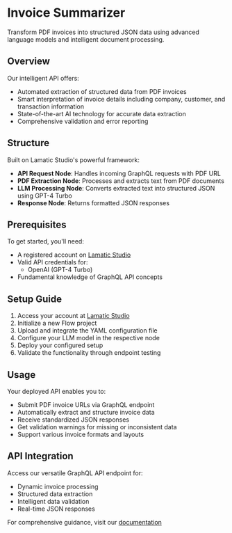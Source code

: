 # Invoice Summarizer

Transform PDF invoices into structured JSON data using advanced language models and intelligent document processing.

## Overview
Our intelligent API offers:
- Automated extraction of structured data from PDF invoices
- Smart interpretation of invoice details including company, customer, and transaction information
- State-of-the-art AI technology for accurate data extraction
- Comprehensive validation and error reporting

## Structure
Built on Lamatic Studio's powerful framework:
- **API Request Node**: Handles incoming GraphQL requests with PDF URL
- **PDF Extraction Node**: Processes and extracts text from PDF documents
- **LLM Processing Node**: Converts extracted text into structured JSON using GPT-4 Turbo
- **Response Node**: Returns formatted JSON responses

## Prerequisites
To get started, you'll need:
- A registered account on [Lamatic Studio](https://studio.lamatic.ai)
- Valid API credentials for:
  - OpenAI (GPT-4 Turbo)
- Fundamental knowledge of GraphQL API concepts

## Setup Guide
1. Access your account at [Lamatic Studio](https://studio.lamatic.ai)
2. Initialize a new Flow project
3. Upload and integrate the YAML configuration file
4. Configure your LLM model in the respective node
5. Deploy your configured setup
6. Validate the functionality through endpoint testing

## Usage
Your deployed API enables you to:
- Submit PDF invoice URLs via GraphQL endpoint
- Automatically extract and structure invoice data
- Receive standardized JSON responses
- Get validation warnings for missing or inconsistent data
- Support various invoice formats and layouts

## API Integration
Access our versatile GraphQL API endpoint for:
- Dynamic invoice processing
- Structured data extraction
- Intelligent data validation
- Real-time JSON responses

For comprehensive guidance, visit our [documentation](https://docs.lamatic.ai/)
